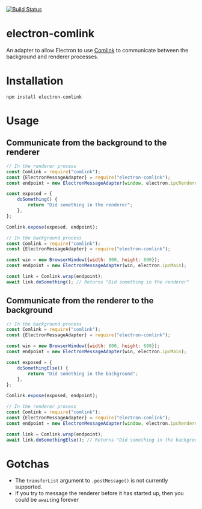 [![Build Status](https://travis-ci.org/mikehall314/electron-comlink.svg?branch=main)](https://travis-ci.org/mikehall314/electron-comlink)

# electron-comlink

An adapter to allow Electron to use [Comlink](https://github.com/GoogleChromeLabs/comlink) to communicate between the background and renderer processes.

# Installation

`npm install electron-comlink`

# Usage

## Communicate from the background to the renderer

```js
// In the renderer process
const Comlink = require("comlink");
const {ElectronMessageAdapter} = require("electron-comlink");
const endpoint = new ElectronMessageAdapter(window, electron.ipcRenderer);

const exposed = {
    doSomething() {
        return "Did something in the renderer";
    },
};

Comlink.expose(exposed, endpoint);
```

```js
// In the background process
const Comlink = require("comlink");
const {ElectronMessageAdapter} = require("electron-comlink");

const win = new BrowserWindow({width: 800, height: 600});
const endpoint = new ElectronMessageAdapter(win, electron.ipcMain);

const link = Comlink.wrap(endpoint);
await link.doSomething(); // Returns "Did something in the renderer"
```

## Communicate from the renderer to the background

```js
// In the background process
const Comlink = require("comlink");
const {ElectronMessageAdapter} = require("electron-comlink");

const win = new BrowserWindow({width: 800, height: 600});
const endpoint = new ElectronMessageAdapter(win, electron.ipcMain);

const exposed = {
    doSomethingElse() {
        return "Did something in the background";
    },
};

Comlink.expose(exposed, endpoint);
```

```js
// In the renderer process
const Comlink = require("comlink");
const {ElectronMessageAdapter} = require("electron-comlink");
const endpoint = new ElectronMessageAdapter(window, electron.ipcRenderer);

const link = Comlink.wrap(endpoint);
await link.doSomethingElse(); // Returns "Did something in the background"
```

# Gotchas

-   The `transferList` argument to `.postMessage()` is not currently supported.
-   If you try to message the renderer before it has started up, then you could
    be `await`ing forever
